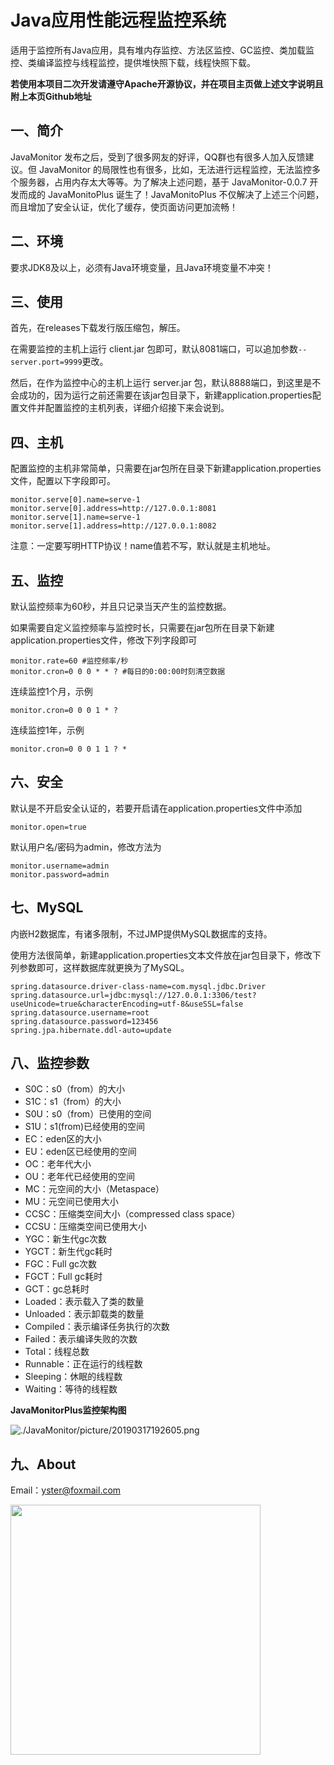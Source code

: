 # Java应用性能远程监控系统

适用于监控所有Java应用，具有堆内存监控、方法区监控、GC监控、类加载监控、类编译监控与线程监控，提供堆快照下载，线程快照下载。

**若使用本项目二次开发请遵守Apache开源协议，并在项目主页做上述文字说明且附上本页Github地址**


## 一、简介

JavaMonitor 发布之后，受到了很多网友的好评，QQ群也有很多人加入反馈建议。但 JavaMonitor 的局限性也有很多，比如，无法进行远程监控，无法监控多个服务器，占用内存太大等等。为了解决上述问题，基于 JavaMonitor-0.0.7 开发而成的 JavaMonitoPlus 诞生了！JavaMonitoPlus 不仅解决了上述三个问题，而且增加了安全认证，优化了缓存，使页面访问更加流畅！

## 二、环境

要求JDK8及以上，必须有Java环境变量，且Java环境变量不冲突！

## 三、使用

首先，在releases下载发行版压缩包，解压。

在需要监控的主机上运行 client.jar 包即可，默认8081端口，可以追加参数`--server.port=9999`更改。

然后，在作为监控中心的主机上运行 server.jar 包，默认8888端口，到这里是不会成功的，因为运行之前还需要在该jar包目录下，新建application.properties配置文件并配置监控的主机列表，详细介绍接下来会说到。

## 四、主机

配置监控的主机非常简单，只需要在jar包所在目录下新建application.properties文件，配置以下字段即可。

```properties
monitor.serve[0].name=serve-1
monitor.serve[0].address=http://127.0.0.1:8081
monitor.serve[1].name=serve-1
monitor.serve[1].address=http://127.0.0.1:8082
```

注意：一定要写明HTTP协议！name值若不写，默认就是主机地址。

## 五、监控

默认监控频率为60秒，并且只记录当天产生的监控数据。

如果需要自定义监控频率与监控时长，只需要在jar包所在目录下新建application.properties文件，修改下列字段即可

```
monitor.rate=60 #监控频率/秒
monitor.cron=0 0 0 * * ? #每日的0:00:00时刻清空数据
```

连续监控1个月，示例

```
monitor.cron=0 0 0 1 * ?
```

连续监控1年，示例

```
monitor.cron=0 0 0 1 1 ? *
```

## 六、安全

默认是不开启安全认证的，若要开启请在application.properties文件中添加

```properties
monitor.open=true
```

默认用户名/密码为admin，修改方法为

```properties
monitor.username=admin
monitor.password=admin
```

## 七、MySQL

内嵌H2数据库，有诸多限制，不过JMP提供MySQL数据库的支持。

使用方法很简单，新建application.properties文本文件放在jar包目录下，修改下列参数即可，这样数据库就更换为了MySQL。

```properties
spring.datasource.driver-class-name=com.mysql.jdbc.Driver
spring.datasource.url=jdbc:mysql://127.0.0.1:3306/test?useUnicode=true&characterEncoding=utf-8&useSSL=false
spring.datasource.username=root
spring.datasource.password=123456
spring.jpa.hibernate.ddl-auto=update
```

## 八、监控参数

- S0C：s0（from）的大小
- S1C：s1（from）的大小
- S0U：s0（from）已使用的空间
- S1U：s1(from)已经使用的空间
- EC：eden区的大小
- EU：eden区已经使用的空间
- OC：老年代大小
- OU：老年代已经使用的空间
- MC：元空间的大小（Metaspace）
- MU：元空间已使用大小
- CCSC：压缩类空间大小（compressed class space）
- CCSU：压缩类空间已使用大小
- YGC：新生代gc次数
- YGCT：新生代gc耗时
- FGC：Full gc次数
- FGCT：Full gc耗时
- GCT：gc总耗时
- Loaded：表示载入了类的数量
- Unloaded：表示卸载类的数量
- Compiled：表示编译任务执行的次数
- Failed：表示编译失败的次数
- Total：线程总数
- Runnable：正在运行的线程数
- Sleeping：休眠的线程数
- Waiting：等待的线程数

**JavaMonitorPlus监控架构图**

![./JavaMonitor/picture/20190317192605.png](./JavaMonitor/picture/20190317192605.png)

## 九、About

Email：<yster@foxmail.com>

<img src='https://i.loli.net/2020/01/13/pPoFNwT6fKCZQ2i.png' width="400px" />
